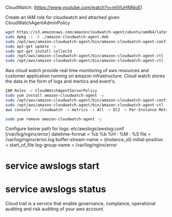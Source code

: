 CloudWatch: (https://www.youtube.com/watch?v=mIVluHNNioE)

Create an IAM role for cloudwatch and attached given CloudWatchAgentAdminPolicy
````sh
wget https://s3.amazonaws.com/amazoncloudwatch-agent/ubuntu/amd64/latest/amazon-cloudwatch-agent.deb
sudo dpkg -i -E ./amazon-cloudwatch-agent.deb
sudo /opt/aws/amazon-cloudwatch-agent/bin/amazon-cloudwatch-agent-config-wizard
sudo apt-get update -y
sudo apt-get install collectd
sudo /opt/aws/amazon-cloudwatch-agent/bin/amazon-cloudwatch-agent-ctl -a fetch-config -m ec2 -c file:/opt/aws/amazon-cloudwatch-agent/bin/config.json -s
sudo /opt/aws/amazon-cloudwatch-agent/bin/amazon-cloudwatch-agent-ctl -a status
````

Aws cloud watch provide real time monitoring of aws resources and customer application running on amazon infrastructure.
Cloud watch stores the data in the form of logs and mertics and event's.

````sh
IAM Roles -> CloudWatchAgentServerPolicy
sudo yum install amazon-cloudwatch-agent -y
sudo /opt/aws/amazon-cloudwatch-agent/bin/amazon-cloudwatch-agent-config-wizard
sudo /opt/aws/amazon-cloudwatch-agent/bin/amazon-cloudwatch-agent-ctl -a fetch-config -m ec2 -s -c file:/opt/aws/amazon-cloudwatch-agent/bin/config.json
aws console -> cloudwatch -> metrics -> All -> EC2 -> Per-Instance Metrics

sudo yum remove amazon-cloudwatch-agent -y
````

Configure below path for logs:
etc/awslogs/awslog.conf
[/var/log/nginx/error]
datetime-format = %b %b %H : %M : %S
file = /var/log/nginx/error.log
buffer-stream-name = {instance_id}
initial-position = start_of_file
log-group-name = /var/log/nginx/error

# service awslogs start
# service awslogs status

Cloud trail is a service that enable governance, complance, operational auditing and risk auditing of your aws account.

